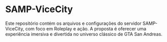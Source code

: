 # SAMP-ViceCity
Este repositório contém os arquivos e configurações do servidor SAMP-ViceCity, com foco em Roleplay e ação. A proposta é oferecer uma experiência imersiva e divertida no universo clássico de GTA San Andreas.
